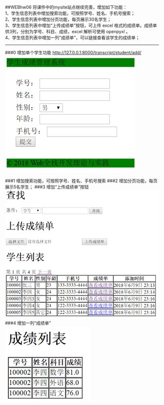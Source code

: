 ##WEBhw06
将课件中的mysite站点继续完善，增加如下功能：  
1、学生信息列表中增加搜索功能，可按照学号、姓名、手机号搜索；   
2、学生信息列表中增加分页功能，每页展示30名学生；  
3、学生信息列表中增加“上传成绩单”按钮，可上传 excel 格式的成绩单。成绩单供3列，分别为学号、科目、成绩，excel 解析可使用 openpyxl 。  
4、学生信息列表中增加一列“成绩单”，可以链接查看该学生的成绩单；   

----------
###0 增加单个学生功能
http://127.0.0.1:8000/transcript/student/add/  
![](1.PNG)

###1 增加搜索功能，可按照学号、姓名、手机号搜索
###2 增加分页功能，每页展示5名学生；
###3 增加“上传成绩单”按钮  
![](2.PNG)
###4 增加一列“成绩单”  
![](3.PNG)